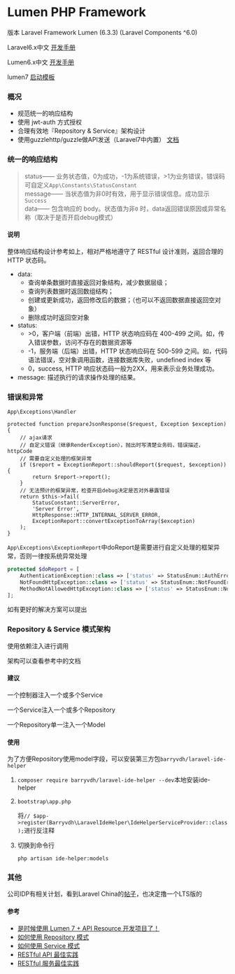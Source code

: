 # Lumen PHP Framework

版本 Laravel Framework Lumen (6.3.3) (Laravel Components ^6.0)

Laravel6.x中文 [开发手册](https://learnku.com/docs/laravel/6.x)

Lumen6.x中文 [开发手册](https://learnku.com/docs/lumen/6.x)

lumen7  [启动模板](https://github.com/Jiannei/lumen-api-starter)

### 概况

- 规范统一的响应结构
- 使用 jwt-auth 方式授权
- 合理有效地『Repository & Service』架构设计
- 使用guzzlehttp/guzzle做API发送（Laravel7中内置） [文档](https://guzzle-cn.readthedocs.io/zh_CN/latest/)

### 统一的响应结构

> status—— 业务状态值，0为成功，-1为系统错误，>1为业务错误，错误码可自定义`App\Constants\StatusConstant`  
> message—— 当状态值为非0时有效，用于显示错误信息。成功显示`Success`  
> data—— 包含响应的 body。状态值为非`0` 时，data返回错误原因或异常名称（取决于是否开启debug模式）  

#### 说明

整体响应结构设计参考如上，相对严格地遵守了 RESTful 设计准则，返回合理的 HTTP 状态码。

- data:
  - 查询单条数据时直接返回对象结构，减少数据层级；
  - 查询列表数据时返回数组结构；
  - 创建或更新成功，返回修改后的数据；（也可以不返回数据直接返回空对象）
  - 删除成功时返回空对象
- status:
  - \>0，客户端（前端）出错，HTTP 状态响应码在 400-499 之间。如，传入错误参数，访问不存在的数据资源等
  - -1，服务端（后端）出错，HTTP 状态响应码在 500-599 之间。如，代码语法错误，空对象调用函数，连接数据库失败，undefined index 等
  - 0，success, HTTP 响应状态码一般为2XX，用来表示业务处理成功。
- message: 描述执行的请求操作处理的结果。

### 错误和异常

`App\Exceptions\Handler`

```
protected function prepareJsonResponse($request, Exception $exception)
{
    // ajax请求
    // 自定义错误（继承RenderException），抛出时写清楚业务码，错误描述，httpCode
    // 需要自定义处理的框架异常
    if ($report = ExceptionReport::shouldReport($request, $exception)) {
        return $report->report();
    }
    // 无法预计的框架异常，检查开启debug决定是否对外暴露错误
    return $this->fail(
        StatusConstant::ServerError,
        'Server Error',
        HttpResponse::HTTP_INTERNAL_SERVER_ERROR,
        ExceptionReport::convertExceptionToArray($exception)
    );
}
```

`App\Exceptions\ExceptionReport`中doReport是需要进行自定义处理的框架异常，否则一律按系统异常处理

```php
protected $doReport = [
    AuthenticationException::class => ['status' => StatusEnum::AuthError, 'message' => 'Token is Invalid', 'code' => 401],
    NotFoundHttpException::class => ['status' => StatusEnum::NotFoundError, 'message' => 'Not Found', 'code' => 404],
    MethodNotAllowedHttpException::class => ['status' => StatusEnum::NotFoundError, 'message' => 'Method Not Allow', 'code' => 405],
];
```

如有更好的解决方案可以提出

### Repository & Service 模式架构

使用依赖注入进行调用

架构可以查看参考中的文档

#### 建议

一个控制器注入一个或多个Service

一个Service注入一个或多个Repository

一个Repository单一注入一个Model

#### 使用

为了方便Repository使用model字段，可以安装第三方包`barryvdh/laravel-ide-helper`

1.  `composer require barryvdh/laravel-ide-helper --dev`本地安装ide-helper

2. `bootstrap\app.php`

    将`// $app->register(Barryvdh\LaravelIdeHelper\IdeHelperServiceProvider::class);`进行反注释

3. 切换到命令行

   `php artisan ide-helper:models`

### 其他

公司IDP有相关计划，看到Laravel China的[帖子](https://learnku.com/articles/45311#reply145129)，也决定撸一个LTS版的

#### 参考

- [是时候使用 Lumen 7 + API Resource 开发项目了！](https://learnku.com/articles/45311#replies)
- [如何使用 Repository 模式](https://www.kancloud.cn/curder/laravel/408484)
- [如何使用 Service 模式](https://www.kancloud.cn/curder/laravel/408485)
- [RESTful API 最佳实践](https://learnku.com/articles/13797/restful-api-best-practice)
- [RESTful 服务最佳实践](https://www.cnblogs.com/jaxu/p/7908111.html)

